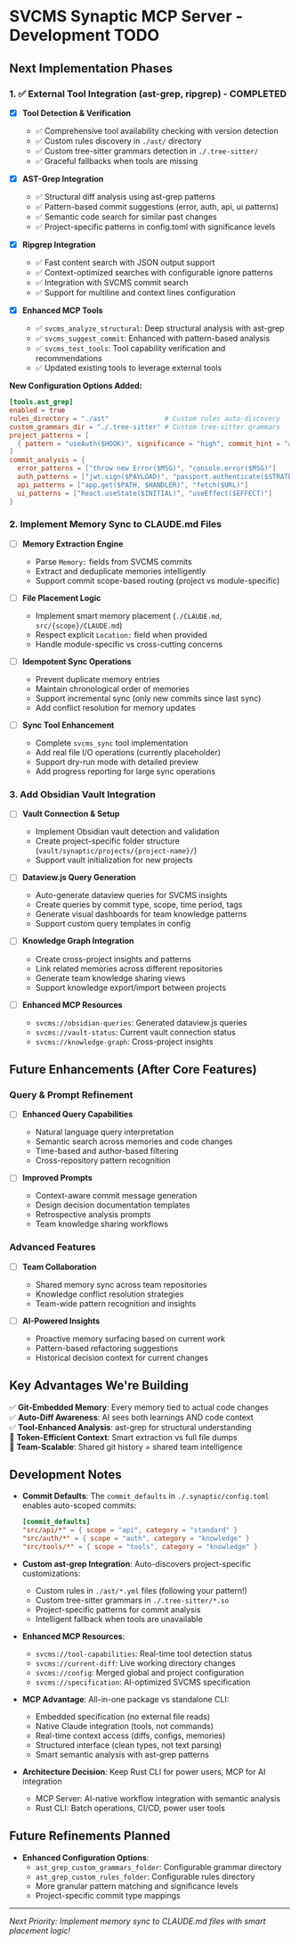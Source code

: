 # SVCMS Synaptic MCP Server - Development TODO

## Next Implementation Phases

### 1. ✅ External Tool Integration (ast-grep, ripgrep) - COMPLETED
- [x] **Tool Detection & Verification**
  - ✅ Comprehensive tool availability checking with version detection
  - ✅ Custom rules discovery in `./ast/` directory
  - ✅ Custom tree-sitter grammars detection in `./.tree-sitter/`
  - ✅ Graceful fallbacks when tools are missing

- [x] **AST-Grep Integration**
  - ✅ Structural diff analysis using ast-grep patterns
  - ✅ Pattern-based commit suggestions (error, auth, api, ui patterns)
  - ✅ Semantic code search for similar past changes
  - ✅ Project-specific patterns in config.toml with significance levels

- [x] **Ripgrep Integration**
  - ✅ Fast content search with JSON output support
  - ✅ Context-optimized searches with configurable ignore patterns
  - ✅ Integration with SVCMS commit search
  - ✅ Support for multiline and context lines configuration

- [x] **Enhanced MCP Tools**
  - ✅ `svcms_analyze_structural`: Deep structural analysis with ast-grep
  - ✅ `svcms_suggest_commit`: Enhanced with pattern-based analysis
  - ✅ `svcms_test_tools`: Tool capability verification and recommendations
  - ✅ Updated existing tools to leverage external tools

**New Configuration Options Added:**
```toml
[tools.ast_grep]
enabled = true
rules_directory = "./ast"              # Custom rules auto-discovery
custom_grammars_dir = "./.tree-sitter" # Custom tree-sitter grammars
project_patterns = [
  { pattern = "useAuth($HOOK)", significance = "high", commit_hint = "auth" }
]
commit_analysis = {
  error_patterns = ["throw new Error($MSG)", "console.error($MSG)"]
  auth_patterns = ["jwt.sign($PAYLOAD)", "passport.authenticate($STRATEGY)"]
  api_patterns = ["app.get($PATH, $HANDLER)", "fetch($URL)"]
  ui_patterns = ["React.useState($INITIAL)", "useEffect($EFFECT)"]
}
```

### 2. Implement Memory Sync to CLAUDE.md Files
- [ ] **Memory Extraction Engine**
  - Parse `Memory:` fields from SVCMS commits
  - Extract and deduplicate memories intelligently
  - Support commit scope-based routing (project vs module-specific)

- [ ] **File Placement Logic**
  - Implement smart memory placement (`./CLAUDE.md`, `src/{scope}/CLAUDE.md`)
  - Respect explicit `Location:` field when provided
  - Handle module-specific vs cross-cutting concerns

- [ ] **Idempotent Sync Operations**
  - Prevent duplicate memory entries
  - Maintain chronological order of memories
  - Support incremental sync (only new commits since last sync)
  - Add conflict resolution for memory updates

- [ ] **Sync Tool Enhancement**
  - Complete `svcms_sync` tool implementation
  - Add real file I/O operations (currently placeholder)
  - Support dry-run mode with detailed preview
  - Add progress reporting for large sync operations

### 3. Add Obsidian Vault Integration
- [ ] **Vault Connection & Setup**
  - Implement Obsidian vault detection and validation
  - Create project-specific folder structure (`vault/synaptic/projects/{project-name}/`)
  - Support vault initialization for new projects

- [ ] **Dataview.js Query Generation**
  - Auto-generate dataview queries for SVCMS insights
  - Create queries by commit type, scope, time period, tags
  - Generate visual dashboards for team knowledge patterns
  - Support custom query templates in config

- [ ] **Knowledge Graph Integration**
  - Create cross-project insights and patterns
  - Link related memories across different repositories
  - Generate team knowledge sharing views
  - Support knowledge export/import between projects

- [ ] **Enhanced MCP Resources**
  - `svcms://obsidian-queries`: Generated dataview.js queries
  - `svcms://vault-status`: Current vault connection status
  - `svcms://knowledge-graph`: Cross-project insights

## Future Enhancements (After Core Features)

### Query & Prompt Refinement
- [ ] **Enhanced Query Capabilities**
  - Natural language query interpretation
  - Semantic search across memories and code changes
  - Time-based and author-based filtering
  - Cross-repository pattern recognition

- [ ] **Improved Prompts**
  - Context-aware commit message generation
  - Design decision documentation templates
  - Retrospective analysis prompts
  - Team knowledge sharing workflows

### Advanced Features
- [ ] **Team Collaboration**
  - Shared memory sync across team repositories
  - Knowledge conflict resolution strategies
  - Team-wide pattern recognition and insights

- [ ] **AI-Powered Insights**
  - Proactive memory surfacing based on current work
  - Pattern-based refactoring suggestions
  - Historical decision context for current changes

## Key Advantages We're Building

✅ **Git-Embedded Memory**: Every memory tied to actual code changes  
✅ **Auto-Diff Awareness**: AI sees both learnings AND code context  
✅ **Tool-Enhanced Analysis**: ast-grep for structural understanding  
🔄 **Token-Efficient Context**: Smart extraction vs full file dumps  
🔄 **Team-Scalable**: Shared git history = shared team intelligence  

## Development Notes

- **Commit Defaults**: The `commit_defaults` in `./.synaptic/config.toml` enables auto-scoped commits:
  ```toml
  [commit_defaults]
  "src/api/*" = { scope = "api", category = "standard" }
  "src/auth/*" = { scope = "auth", category = "knowledge" }
  "src/tools/*" = { scope = "tools", category = "knowledge" }
  ```

- **Custom ast-grep Integration**: Auto-discovers project-specific customizations:
  - Custom rules in `./ast/*.yml` files (following your pattern!)
  - Custom tree-sitter grammars in `./.tree-sitter/*.so`
  - Project-specific patterns for commit analysis
  - Intelligent fallback when tools are unavailable

- **Enhanced MCP Resources**:
  - `svcms://tool-capabilities`: Real-time tool detection status
  - `svcms://current-diff`: Live working directory changes
  - `svcms://config`: Merged global and project configuration
  - `svcms://specification`: AI-optimized SVCMS specification

- **MCP Advantage**: All-in-one package vs standalone CLI:
  - Embedded specification (no external file reads)
  - Native Claude integration (tools, not commands)
  - Real-time context access (diffs, configs, memories)
  - Structured interface (clean types, not text parsing)
  - Smart semantic analysis with ast-grep patterns

- **Architecture Decision**: Keep Rust CLI for power users, MCP for AI integration
  - MCP Server: AI-native workflow integration with semantic analysis
  - Rust CLI: Batch operations, CI/CD, power user tools

## Future Refinements Planned

- **Enhanced Configuration Options**:
  - `ast_grep_custom_grammars_folder`: Configurable grammar directory
  - `ast_grep_custom_rules_folder`: Configurable rules directory
  - More granular pattern matching and significance levels
  - Project-specific commit type mappings

---

*Next Priority: Implement memory sync to CLAUDE.md files with smart placement logic!*